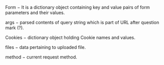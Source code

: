 Form − It is a dictionary object containing key and value pairs of form parameters and their values.

args − parsed contents of query string which is part of URL after question mark (?).

Cookies − dictionary object holding Cookie names and values.

files − data pertaining to uploaded file.

method − current request method.
